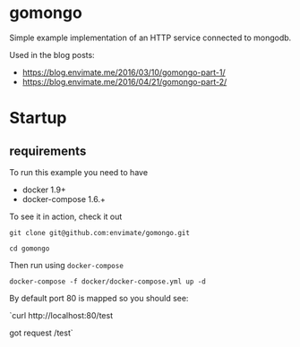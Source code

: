 # gomongo

Simple example implementation of an HTTP service connected to mongodb.

Used in the blog posts:

- https://blog.envimate.me/2016/03/10/gomongo-part-1/
- https://blog.envimate.me/2016/04/21/gomongo-part-2/


# Startup

## requirements

To run this example you need to have 

- docker 1.9+
- docker-compose 1.6.+


To see it in action, check it out

`git clone git@github.com:envimate/gomongo.git`

`cd gomongo`

Then run using `docker-compose` 

`docker-compose -f docker/docker-compose.yml up -d`

By default port 80 is mapped so you should see:

`curl http://localhost:80/test

got request /test`

